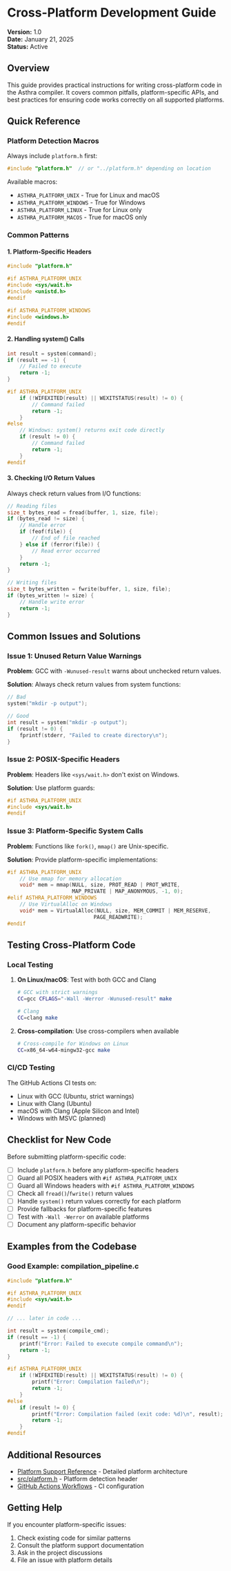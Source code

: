 # Cross-Platform Development Guide

**Version:** 1.0  
**Date:** January 21, 2025  
**Status:** Active  

## Overview

This guide provides practical instructions for writing cross-platform code in the Asthra compiler. It covers common pitfalls, platform-specific APIs, and best practices for ensuring code works correctly on all supported platforms.

## Quick Reference

### Platform Detection Macros

Always include `platform.h` first:
```c
#include "platform.h"  // or "../platform.h" depending on location
```

Available macros:
- `ASTHRA_PLATFORM_UNIX` - True for Linux and macOS
- `ASTHRA_PLATFORM_WINDOWS` - True for Windows
- `ASTHRA_PLATFORM_LINUX` - True for Linux only
- `ASTHRA_PLATFORM_MACOS` - True for macOS only

### Common Patterns

#### 1. Platform-Specific Headers

```c
#include "platform.h"

#if ASTHRA_PLATFORM_UNIX
#include <sys/wait.h>
#include <unistd.h>
#endif

#if ASTHRA_PLATFORM_WINDOWS
#include <windows.h>
#endif
```

#### 2. Handling system() Calls

```c
int result = system(command);
if (result == -1) {
    // Failed to execute
    return -1;
}

#if ASTHRA_PLATFORM_UNIX
    if (!WIFEXITED(result) || WEXITSTATUS(result) != 0) {
        // Command failed
        return -1;
    }
#else
    // Windows: system() returns exit code directly
    if (result != 0) {
        // Command failed
        return -1;
    }
#endif
```

#### 3. Checking I/O Return Values

Always check return values from I/O functions:

```c
// Reading files
size_t bytes_read = fread(buffer, 1, size, file);
if (bytes_read != size) {
    // Handle error
    if (feof(file)) {
        // End of file reached
    } else if (ferror(file)) {
        // Read error occurred
    }
    return -1;
}

// Writing files
size_t bytes_written = fwrite(buffer, 1, size, file);
if (bytes_written != size) {
    // Handle write error
    return -1;
}
```

## Common Issues and Solutions

### Issue 1: Unused Return Value Warnings

**Problem**: GCC with `-Wunused-result` warns about unchecked return values.

**Solution**: Always check return values from system functions:
```c
// Bad
system("mkdir -p output");

// Good
int result = system("mkdir -p output");
if (result != 0) {
    fprintf(stderr, "Failed to create directory\n");
}
```

### Issue 2: POSIX-Specific Headers

**Problem**: Headers like `<sys/wait.h>` don't exist on Windows.

**Solution**: Use platform guards:
```c
#if ASTHRA_PLATFORM_UNIX
#include <sys/wait.h>
#endif
```

### Issue 3: Platform-Specific System Calls

**Problem**: Functions like `fork()`, `mmap()` are Unix-specific.

**Solution**: Provide platform-specific implementations:
```c
#if ASTHRA_PLATFORM_UNIX
    // Use mmap for memory allocation
    void* mem = mmap(NULL, size, PROT_READ | PROT_WRITE, 
                     MAP_PRIVATE | MAP_ANONYMOUS, -1, 0);
#elif ASTHRA_PLATFORM_WINDOWS
    // Use VirtualAlloc on Windows
    void* mem = VirtualAlloc(NULL, size, MEM_COMMIT | MEM_RESERVE, 
                            PAGE_READWRITE);
#endif
```

## Testing Cross-Platform Code

### Local Testing

1. **On Linux/macOS**: Test with both GCC and Clang
   ```bash
   # GCC with strict warnings
   CC=gcc CFLAGS="-Wall -Werror -Wunused-result" make

   # Clang
   CC=clang make
   ```

2. **Cross-compilation**: Use cross-compilers when available
   ```bash
   # Cross-compile for Windows on Linux
   CC=x86_64-w64-mingw32-gcc make
   ```

### CI/CD Testing

The GitHub Actions CI tests on:
- Linux with GCC (Ubuntu, strict warnings)
- Linux with Clang (Ubuntu)
- macOS with Clang (Apple Silicon and Intel)
- Windows with MSVC (planned)

## Checklist for New Code

Before submitting platform-specific code:

- [ ] Include `platform.h` before any platform-specific headers
- [ ] Guard all POSIX headers with `#if ASTHRA_PLATFORM_UNIX`
- [ ] Guard all Windows headers with `#if ASTHRA_PLATFORM_WINDOWS`
- [ ] Check all `fread()`/`fwrite()` return values
- [ ] Handle `system()` return values correctly for each platform
- [ ] Provide fallbacks for platform-specific features
- [ ] Test with `-Wall -Werror` on available platforms
- [ ] Document any platform-specific behavior

## Examples from the Codebase

### Good Example: compilation_pipeline.c

```c
#include "platform.h"

#if ASTHRA_PLATFORM_UNIX
#include <sys/wait.h>
#endif

// ... later in code ...

int result = system(compile_cmd);
if (result == -1) {
    printf("Error: Failed to execute compile command\n");
    return -1;
}

#if ASTHRA_PLATFORM_UNIX
    if (!WIFEXITED(result) || WEXITSTATUS(result) != 0) {
        printf("Error: Compilation failed\n");
        return -1;
    }
#else
    if (result != 0) {
        printf("Error: Compilation failed (exit code: %d)\n", result);
        return -1;
    }
#endif
```

## Additional Resources

- [Platform Support Reference](../reference/platform-support.md) - Detailed platform architecture
- [src/platform.h](../../../src/platform.h) - Platform detection header
- [GitHub Actions Workflows](../../../.github/workflows/) - CI configuration

## Getting Help

If you encounter platform-specific issues:

1. Check existing code for similar patterns
2. Consult the platform support documentation
3. Ask in the project discussions
4. File an issue with platform details